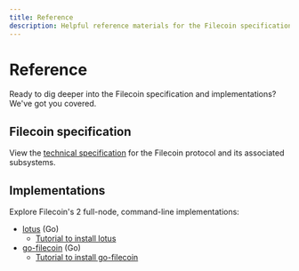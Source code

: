 ```yaml
---
title: Reference
description: Helpful reference materials for the Filecoin specification and implementations
---
```


# Reference

Ready to dig deeper into the Filecoin specification and implementations? We've got you covered. 

## Filecoin specification

View the [technical specification](https://github.com/filecoin-project/specs) for the Filecoin protocol and its associated subsystems.

## Implementations

Explore Filecoin's 2 full-node, command-line implementations:

- [lotus](https://github.com/filecoin-project/lotus) (Go)
  - [Tutorial to install lotus](https://docs.lotu.sh/)
- [go-filecoin](https://github.com/filecoin-project/go-filecoin) (Go)
  - [Tutorial to install go-filecoin](https://docs.filecoin.io/go-filecoin-tutorial/Home.html)
